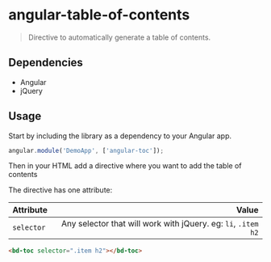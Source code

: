 # angular-table-of-contents
> Directive to automatically generate a table of contents.

## Dependencies

* Angular
* jQuery

## Usage

Start by including the library as a dependency to your Angular app.

``` javascript
angular.module('DemoApp', ['angular-toc']);
```

Then in your HTML add a directive where you want to add the table of contents

The directive has one attribute:


| Attribute     | Value           |
| ------------- |-------------:|
| `selector`      | Any selector that will work with jQuery. eg: `li`, `.item h2` |



``` html
<bd-toc selector=".item h2"></bd-toc>
```
